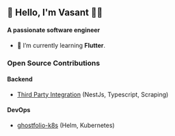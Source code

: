 ## 👋 Hello, I'm Vasant  🧑‍💻
#### A passionate software engineer </h3>

- 🌱 I’m currently learning **Flutter**.

### Open Source Contributions

#### Backend
- [Third Party Integration](https://github.com/VasantSachdewa/ghostfolio-thailand/pull/2/files) (NestJs, Typescript, Scraping)

#### DevOps
- [ghostfolio-k8s](https://github.com/VasantSachdewa/ghostfolio-k8s) (Helm, Kubernetes)
  
